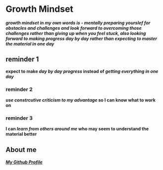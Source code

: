 # Growth Mindset

***growth mindset in my own words is - mentally preparing yourslef for obstacles and challenges and look forward to overcoming those challenges rather than giving up when you feel stuck, also looking forward to making progress day by day rather than expecting to master the material in one day***

## reminder 1
**expect to make _day by day progress_ instead of _getting everything in one day_**

### reminder 2
**_use constrcutive criticism to my advantage_ so I can know what to work on**

### reminder 3
**I can _learn from others around me_ who may seem to understand the material better**

## About me
##### [My Github Profile](https://github.com/dackerson901)